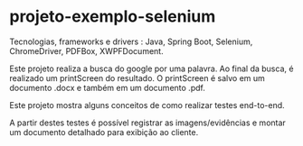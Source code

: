 # projeto-exemplo-selenium
Tecnologias, frameworks e drivers : Java, Spring Boot, Selenium, ChromeDriver, PDFBox, XWPFDocument.

Este projeto realiza a busca do google por uma palavra. Ao final da busca, é realizado um printScreen do resultado. O printScreen é salvo em um documento .docx e também em um documento .pdf.

Este projeto mostra alguns conceitos de como realizar testes end-to-end.

A partir destes testes é possível registrar as imagens/evidências e montar um documento detalhado para exibição ao cliente.
